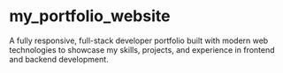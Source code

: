 # my_portfolio_website
A fully responsive, full-stack developer portfolio built with modern web technologies to showcase my skills, projects, and experience in frontend and backend development.
